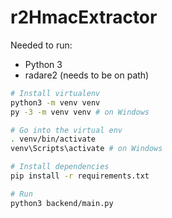 # r2HmacExtractor

Needed to run:

- Python 3
- radare2 (needs to be on path)

```bash
# Install virtualenv
python3 -m venv venv
py -3 -m venv venv # on Windows

# Go into the virtual env
. venv/bin/activate
venv\Scripts\activate # on Windows

# Install dependencies
pip install -r requirements.txt

# Run
python3 backend/main.py
```
